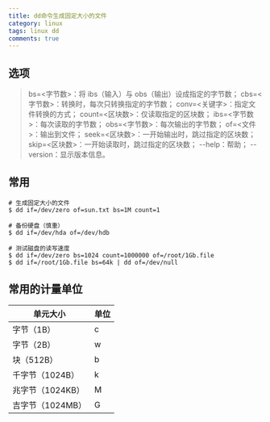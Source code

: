 ```yaml
---
title: dd命令生成固定大小的文件
category: linux
tags: linux dd
comments: true
---
```


## 选项

> bs=<字节数>：将 ibs（输入）与 obs（输出）设成指定的字节数；
> cbs=<字节数>：转换时，每次只转换指定的字节数；
> conv=<关键字>：指定文件转换的方式；
> count=<区块数>：仅读取指定的区块数；
> ibs=<字节数>：每次读取的字节数；
> obs=<字节数>：每次输出的字节数；
> of=<文件>：输出到文件；
> seek=<区块数>：一开始输出时，跳过指定的区块数；
> skip=<区块数>：一开始读取时，跳过指定的区块数；
> --help：帮助；
> --version：显示版本信息。

## 常用

```shell
# 生成固定大小的文件
$ dd if=/dev/zero of=sun.txt bs=1M count=1

# 备份硬盘（慎重）
$ dd if=/dev/hda of=/dev/hdb

# 测试磁盘的读写速度
$ dd if=/dev/zero bs=1024 count=1000000 of=/root/1Gb.file
$ dd if=/root/1Gb.file bs=64k | dd of=/dev/null
```

## 常用的计量单位

单元大小        |单位
----------------|------------
字节（1B）	    |c
字节（2B）	    |w
块（512B）	    |b
千字节（1024B）	|k
兆字节（1024KB）|M
吉字节（1024MB）|G

